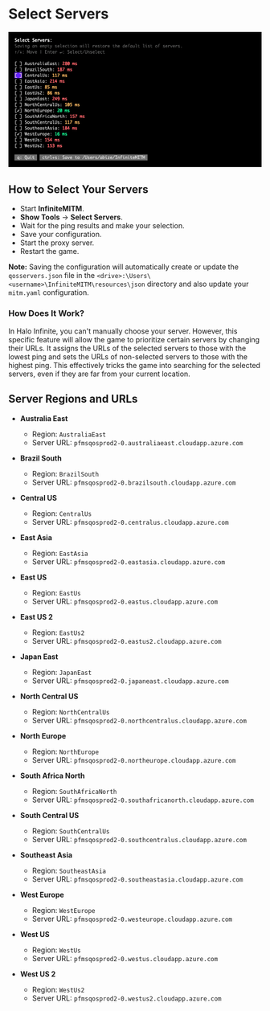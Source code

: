 # Select Servers

<p align="center">
    <img alt="InfiniteMITM - Select Servers" title="InfiniteMITM - Select Servers" src="/assets/docs/select-servers-preview-1.jpg?v=1" />
</p>

## How to Select Your Servers

-   Start **InfiniteMITM**.
-   **Show Tools** → **Select Servers**.
-   Wait for the ping results and make your selection.
-   Save your configuration.
-   Start the proxy server.
-   Restart the game.

**Note:** Saving the configuration will automatically create or update the `qosservers.json` file in the `<drive>:\Users\<username>\InfiniteMITM\resources\json` directory and also update your `mitm.yaml` configuration.

### How Does It Work?

In Halo Infinite, you can't manually choose your server. However, this specific feature will allow the game to prioritize certain servers by changing their URLs. It assigns the URLs of the selected servers to those with the lowest ping and sets the URLs of non-selected servers to those with the highest ping. This effectively tricks the game into searching for the selected servers, even if they are far from your current location.

## Server Regions and URLs

- **Australia East**
  - Region: `AustraliaEast`
  - Server URL: `pfmsqosprod2-0.australiaeast.cloudapp.azure.com`

- **Brazil South**
  - Region: `BrazilSouth`
  - Server URL: `pfmsqosprod2-0.brazilsouth.cloudapp.azure.com`

- **Central US**
  - Region: `CentralUs`
  - Server URL: `pfmsqosprod2-0.centralus.cloudapp.azure.com`

- **East Asia**
  - Region: `EastAsia`
  - Server URL: `pfmsqosprod2-0.eastasia.cloudapp.azure.com`

- **East US**
  - Region: `EastUs`
  - Server URL: `pfmsqosprod2-0.eastus.cloudapp.azure.com`

- **East US 2**
  - Region: `EastUs2`
  - Server URL: `pfmsqosprod2-0.eastus2.cloudapp.azure.com`

- **Japan East**
  - Region: `JapanEast`
  - Server URL: `pfmsqosprod2-0.japaneast.cloudapp.azure.com`

- **North Central US**
  - Region: `NorthCentralUs`
  - Server URL: `pfmsqosprod2-0.northcentralus.cloudapp.azure.com`

- **North Europe**
  - Region: `NorthEurope`
  - Server URL: `pfmsqosprod2-0.northeurope.cloudapp.azure.com`

- **South Africa North**
  - Region: `SouthAfricaNorth`
  - Server URL: `pfmsqosprod2-0.southafricanorth.cloudapp.azure.com`

- **South Central US**
  - Region: `SouthCentralUs`
  - Server URL: `pfmsqosprod2-0.southcentralus.cloudapp.azure.com`

- **Southeast Asia**
  - Region: `SoutheastAsia`
  - Server URL: `pfmsqosprod2-0.southeastasia.cloudapp.azure.com`

- **West Europe**
  - Region: `WestEurope`
  - Server URL: `pfmsqosprod2-0.westeurope.cloudapp.azure.com`

- **West US**
  - Region: `WestUs`
  - Server URL: `pfmsqosprod2-0.westus.cloudapp.azure.com`

- **West US 2**
  - Region: `WestUs2`
  - Server URL: `pfmsqosprod2-0.westus2.cloudapp.azure.com`
